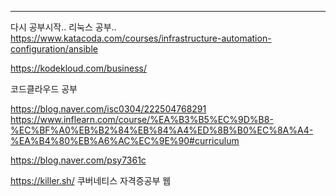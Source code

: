 

---
다시 공부시작.. 리눅스 공부..
https://www.katacoda.com/courses/infrastructure-automation-configuration/ansible

https://kodekloud.com/business/

코드클라우드 공부

https://blog.naver.com/isc0304/222504768291
https://www.inflearn.com/course/%EA%B3%B5%EC%9D%B8-%EC%BF%A0%EB%B2%84%EB%84%A4%ED%8B%B0%EC%8A%A4-%EA%B4%80%EB%A6%AC%EC%9E%90#curriculum

https://blog.naver.com/psy7361c


https://killer.sh/
쿠버네티스 자격증공부 웹
